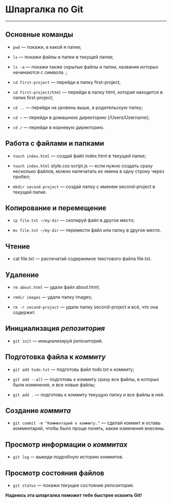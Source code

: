 # Шпаргалка по Git

---

## Основные команды

- `pwd`  — покажи, в какой я папке;

- `ls` — покажи файлы и папки в текущей папке;

- `ls -a` — покажи также скрытые файлы и папки, названия которых начинаются с символа .;

- `cd first-project`  — перейди в папку first-project;

- `cd first-project/html` — перейди в папку html, которая находится в папке first-project;

- `cd ..` — перейди на уровень выше, в родительскую папку;

- `cd ~` — перейди в домашнюю директорию (/Users/Username);

- `cd /` — перейди в корневую директорию.


## Работа с файлами и папками

- `touch index.html`  — создай файл index.html в текущей папке;

- `touch index.html` style.css script.js — если нужно создать сразу несколько файлов, можно напечатать их имена в одну строку через пробел;

- `mkdir second-project`  — создай папку с именем second-project в текущей папке.


## Копирование и перемещение

- `cp file.txt ~/my-dir` — скопируй файл в другое место;

- `mv file.txt ~/my-dir`  — перемести файл или папку в другое место.


## Чтение

- cat file.txt  — распечатай содержимое текстового файла file.txt.


## Удаление

- `rm about.html`  — удали файл about.html;

- `rmdir images`  — удали папку images;

- `rm -r second-project`  — удали папку second-project и всё, что она содержит.


## Инициализация _репозитория_

- `git init` — инициализируй репозиторий.


## Подготовка файла к _коммиту_

- `git add todo.txt`  — подготовь файл todo.txt к коммиту;

- `git add --all`  — подготовь к коммиту сразу все файлы, в которых были изменения, и все новые файлы;

- `git add .` — подготовь к коммиту текущую папку и все файлы в ней.


## Создание _коммита_

- `git commit -m "Комментарий к коммиту."` — сделай коммит и оставь комментарий, чтобы было проще понять, какие изменения внесены. 


## Просмотр информации о _коммитах_

- `git log` — выведи подробную историю коммитов.


## Просмотр состояния файлов

- `git status` — покажи текущее состояние репозитория.


**Надеюсь эта шпаргалка поможет тебе быстрее освоить Git!**